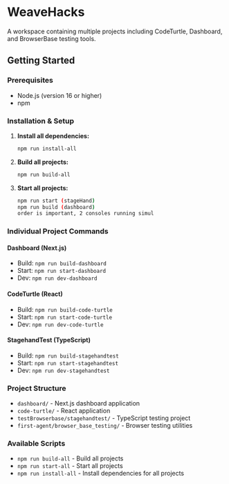 # WeaveHacks

A workspace containing multiple projects including CodeTurtle, Dashboard, and BrowserBase testing tools.

## Getting Started

### Prerequisites
- Node.js (version 16 or higher)
- npm

### Installation & Setup

1. **Install all dependencies:**
   ```bash
   npm run install-all
   ```

2. **Build all projects:**
   ```bash
   npm run build-all
   ```

3. **Start all projects:**
   ```bash
   npm run start (stageHand)
   npm run build (dashboard)
   order is important, 2 consoles running simul
   ```

### Individual Project Commands

#### Dashboard (Next.js)
- Build: `npm run build-dashboard`
- Start: `npm run start-dashboard`
- Dev: `npm run dev-dashboard`

#### CodeTurtle (React)
- Build: `npm run build-code-turtle`
- Start: `npm run start-code-turtle`
- Dev: `npm run dev-code-turtle`

#### StagehandTest (TypeScript)
- Build: `npm run build-stagehandtest`
- Start: `npm run start-stagehandtest`
- Dev: `npm run dev-stagehandtest`

### Project Structure
- `dashboard/` - Next.js dashboard application
- `code-turtle/` - React application
- `testBrowserbase/stagehandtest/` - TypeScript testing project
- `first-agent/browser_base_testing/` - Browser testing utilities

### Available Scripts
- `npm run build-all` - Build all projects
- `npm run start-all` - Start all projects
- `npm run install-all` - Install dependencies for all projects